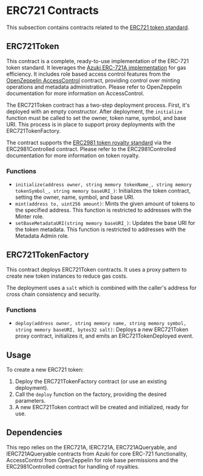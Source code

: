 # ERC721 Contracts

This subsection contains contracts related to the [ERC721 token standard](https://eips.ethereum.org/EIPS/eip-721).

## ERC721Token

This contract is a complete, ready-to-use implementation of the ERC-721 token standard. It leverages the [Azuki ERC-721A implementation](https://www.erc721a.org/) for gas efficiency. It includes role based access control features from the [OpenZeppelin AccessControl](https://docs.openzeppelin.com/contracts/4.x/access-control) contract, providing control over minting operations and metadata administration. Please refer to OpenZeppelin documentation for more information on AccessControl.

The ERC721Token contract has a two-step deployment process. First, it's deployed with an empty constructor. After deployment, the `initialize` function must be called to set the owner, token name, symbol, and base URI. This process is in place to support proxy deployments with the ERC721TokenFactory.

The contract supports the [ERC2981 token royalty standard](https://eips.ethereum.org/EIPS/eip-2981) via the ERC2981Controlled contract. Please refer to the ERC2981Controlled documentation for more information on token royalty.

### Functions

* `initialize(address owner, string memory tokenName_, string memory tokenSymbol_, string memory baseURI_)`: Initializes the token contract, setting the owner, name, symbol, and base URI.
* `mint(address to, uint256 amount)`: Mints the given amount of tokens to the specified address. This function is restricted to addresses with the Minter role.
* `setBaseMetadataURI(string memory baseURI_)`: Updates the base URI for the token metadata. This function is restricted to addresses with the Metadata Admin role.

## ERC721TokenFactory

This contract deploys ERC721Token contracts. It uses a proxy pattern to create new token instances to reduce gas costs.

The deployment uses a `salt` which is combined with the caller's address for cross chain consistency and security.

### Functions

* `deploy(address owner, string memory name, string memory symbol, string memory baseURI, bytes32 salt)`: Deploys a new ERC721Token proxy contract, initializes it, and emits an ERC721TokenDeployed event.

## Usage

To create a new ERC721 token:

1. Deploy the ERC721TokenFactory contract (or use an existing deployment).
2. Call the `deploy` function on the factory, providing the desired parameters.
3. A new ERC721Token contract will be created and initialized, ready for use.

## Dependencies

This repo relies on the ERC721A, IERC721A, ERC721AQueryable, and IERC721AQueryable contracts from Azuki for core ERC-721 functionality, AccessControl from OpenZeppelin for role base permissions and the ERC2981Controlled contract for handling of royalties.
